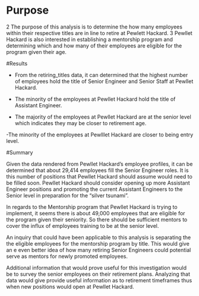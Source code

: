 # Purpose
2
The purpose of this analysis is to determine the how many employees within their respective titles are in line to retire at Pewlett Hackard.
3
Pewllet Hackard is also interested in establishing a mentorship program and determining which and how many of their employees are eligible for the program given their age. 


#Results 

- From the retiring_titles data, it can determined that the highest number of employees hold the title of Senior Engineer and Senior Staff at Pewllet Hackard. 

- The minority of the employees at Pewllet Hackard hold the title of Assistant Engineer. 

- The majority of the employees at Pewllet Hackard are at the senior level which indicates they may be closer to retirement age. 

-The minority of the employees at Pewlllet Hackard are closer to being entry level. 

#Summary 

Given the data rendered from Pewllet Hackard’s employee profiles, it can be determined that about 29,414 employees fill the Senior Engineer roles. It is this number of positions that Pewllet Hackard should assume would need to be filled soon. Pewllet Hackard should consider opening up more Assistant Engineer positions and promoting the current Assistant Engineers to the Senior level in preparation for the “silver tsunami”.

In regards to the Mentorship program that Pewllet Hackard is trying to implement, it seems there is about 49,000 employees that are eligible for the program given their seniority. So there should be sufficient mentors to cover the influx of employees training to be at the senior level. 

An inquiry that could have been applicable to this analysis is separating the the eligible employees for the mentorship program by title. This would give an e even better idea of how many retiring Senior Engineers could potential serve as mentors for newly promoted employees.

Additional information that would prove useful for this investigation would be to survey the senior employees on their retirement plans. Analyzing that data would give provide useful information as to retirement timeframes thus when new positions would open at Pewllet Hackard.   

